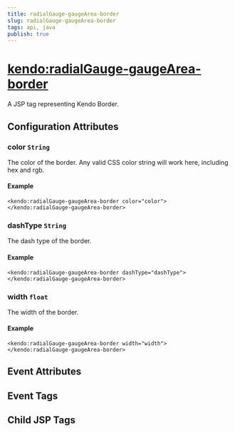 ```yaml
---
title: radialGauge-gaugeArea-border
slug: radialGauge-gaugeArea-border
tags: api, java
publish: true
---
```


# <kendo:radialGauge-gaugeArea-border>
A JSP tag representing Kendo Border.

## Configuration Attributes


### color `String`

The color of the border. Any valid CSS color string will work here, including hex and rgb.

#### Example
    <kendo:radialGauge-gaugeArea-border color="color">
    </kendo:radialGauge-gaugeArea-border>
    

### dashType `String`

The dash type of the border.

#### Example
    <kendo:radialGauge-gaugeArea-border dashType="dashType">
    </kendo:radialGauge-gaugeArea-border>
    

### width `float`

The width of the border.

#### Example
    <kendo:radialGauge-gaugeArea-border width="width">
    </kendo:radialGauge-gaugeArea-border>
    

## Event Attributes


## Event Tags


## Child JSP Tags

